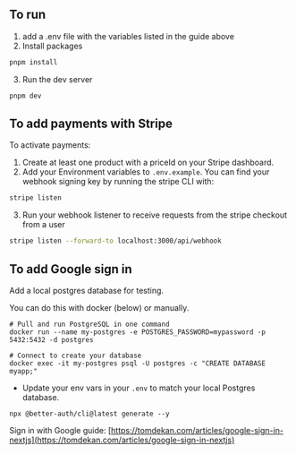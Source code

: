 ## To run

1. add a .env file with the variables listed in the guide above
2. Install packages

```bash
pnpm install
```

3. Run the dev server

```bash
pnpm dev
```

## To add payments with Stripe
To activate payments:
1. Create at least one product with a priceId on your Stripe dashboard.
2. Add your Environment variables to `.env.example`. You can find your webhook signing key by running the stripe CLI with:
```bash
stripe listen
```
3. Run your webhook listener to receive requests from the stripe checkout from a user
```bash
stripe listen --forward-to localhost:3000/api/webhook
```

## To add Google sign in

Add a local postgres database for testing.

You can do this with docker (below) or manually.
```
# Pull and run PostgreSQL in one command
docker run --name my-postgres -e POSTGRES_PASSWORD=mypassword -p 5432:5432 -d postgres

# Connect to create your database
docker exec -it my-postgres psql -U postgres -c "CREATE DATABASE myapp;"
```

- Update your env vars in your `.env` to match your local Postgres database. 

```
npx @better-auth/cli@latest generate --y
```

Sign in with Google guide: [https://tomdekan.com/articles/google-sign-in-nextjs](https://tomdekan.com/articles/google-sign-in-nextjs)


